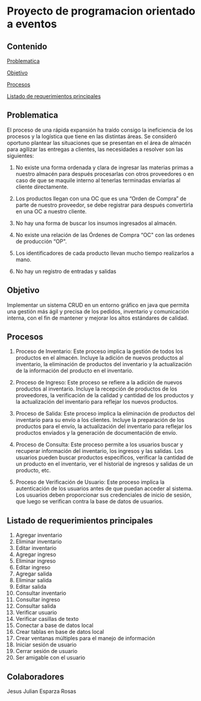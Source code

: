 
# Proyecto de programacion orientado a eventos

## Contenido

[Problematica](#problematica)

[Objetivo](#objetivo)

[Procesos](#procesos)

[Listado de requerimientos principales](#listado-de-requerimientos-principales)

## Problematica

El proceso de una rápida expansión ha traído consigo la ineficiencia de los procesos y la
logística que tiene en las distintas áreas.
Se consideró oportuno plantear las situaciones que se presentan en el área de almacén
para agilizar las entregas a clientes, las necesidades a resolver son las siguientes:

1. No existe una forma ordenada y clara de ingresar las materias primas a nuestro almacén para después procesarlas con otros proveedores o en caso de que se maquile interno al tenerlas terminadas enviarlas al cliente directamente.

2. Los productos llegan con una OC que es una “Orden de Compra” de parte de nuestro proveedor, se debe registrar para después convertirla en una OC a nuestro cliente.

3. No hay una forma de buscar los insumos ingresados al almacén.

4. No existe una relación de las Órdenes de Compra “OC" con las ordenes de producción “OP".

5. Los identificadores de cada producto llevan mucho tiempo realizarlos a mano.

6. No hay un registro de entradas y salidas

## Objetivo

Implementar un sistema CRUD en un entorno gráfico en java que permita una gestión más ágil y precisa de los pedidos, inventario y comunicación interna, con el fin de mantener y mejorar los altos estándares de calidad.

## Procesos

1. Proceso de Inventario: Este proceso implica la gestión de todos los productos en el almacén. Incluye la adición de nuevos productos al inventario, la eliminación de productos del inventario y la actualización de la información del producto en el inventario.

2. Proceso de Ingreso: Este proceso se refiere a la adición de nuevos productos al inventario. Incluye la recepción de productos de los proveedores, la verificación de la calidad y cantidad de los productos y la actualización del inventario para reflejar los nuevos productos.

3. Proceso de Salida: Este proceso implica la eliminación de productos del inventario para su envío a los clientes. Incluye la preparación de los productos para el envío, la actualización del inventario para reflejar los productos enviados y la generación de documentación de envío.

4. Proceso de Consulta: Este proceso permite a los usuarios buscar y recuperar información del inventario, los ingresos y las salidas. Los usuarios pueden buscar productos específicos, verificar la cantidad de un producto en el inventario, ver el historial de ingresos y salidas de un producto, etc.

5. Proceso de Verificación de Usuario: Este proceso implica la  autenticación de los usuarios antes de que puedan acceder al sistema. Los usuarios deben proporcionar sus credenciales de inicio de sesión, que luego se verifican contra la base de datos de usuarios.

## Listado de requerimientos principales

1. Agregar inventario
2. Eliminar inventario
3. Editar inventario
4. Agregar ingreso
5. Eliminar ingreso
6. Editar ingreso
7. Agregar salida
8. Eliminar salida
9. Editar salida
10. Consultar inventario
11. Consultar ingreso
12. Consultar salida
13. Verificar usuario
14. Verificar casillas de texto
15. Conectar a base de datos local
16. Crear tablas en base de datos local
17. Crear ventanas múltiples para el manejo de información
18. Iniciar sesión de usuario
19. Cerrar sesión de usuario
20. Ser amigable con el usuario

## Colaboradores

Jesus Julian Esparza Rosas 
